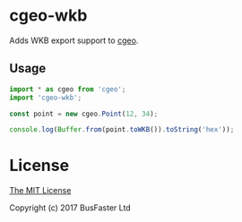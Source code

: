 cgeo-wkb
========

Adds WKB export support to [cgeo](https://github.com/charto/cgeo).

Usage
-----

```TypeScript
import * as cgeo from 'cgeo';
import 'cgeo-wkb';

const point = new cgeo.Point(12, 34);

console.log(Buffer.from(point.toWKB()).toString('hex'));
```

License
=======

[The MIT License](https://raw.githubusercontent.com/charto/cgeo-wkb/master/LICENSE)

Copyright (c) 2017 BusFaster Ltd
